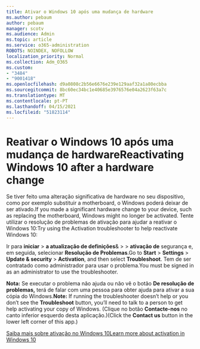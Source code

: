 ```yaml
---
title: Ativar o Windows 10 após uma mudança de hardware
ms.author: pebaum
author: pebaum
manager: scotv
ms.audience: Admin
ms.topic: article
ms.service: o365-administration
ROBOTS: NOINDEX, NOFOLLOW
localization_priority: Normal
ms.collection: Adm_O365
ms.custom:
- "3484"
- "9001418"
ms.openlocfilehash: d9a0808c2b56e6676e239e129aaf32a1a80ecbba
ms.sourcegitcommit: 8bc60ec34bc1e40685e3976576e04a2623f63a7c
ms.translationtype: MT
ms.contentlocale: pt-PT
ms.lasthandoff: 04/15/2021
ms.locfileid: "51823114"
---
```

# <a name="reactivating-windows-10-after-a-hardware-change"></a><span data-ttu-id="0655f-102">Reativar o Windows 10 após uma mudança de hardware</span><span class="sxs-lookup"><span data-stu-id="0655f-102">Reactivating Windows 10 after a hardware change</span></span>

<span data-ttu-id="0655f-103">Se tiver feito uma alteração significativa de hardware no seu dispositivo, como por exemplo substituir a motherboard, o Windows poderá deixar de ser ativado.</span><span class="sxs-lookup"><span data-stu-id="0655f-103">If you made a significant hardware change to your device, such as replacing the motherboard, Windows might no longer be activated.</span></span> <span data-ttu-id="0655f-104">Tente utilizar o resolução de problemas de ativação para ajudar a reativar o Windows 10:</span><span class="sxs-lookup"><span data-stu-id="0655f-104">Try using the Activation troubleshooter to help reactivate Windows 10:</span></span>

<span data-ttu-id="0655f-105">Ir para **iniciar**  >  **a atualização de definições**&  >    >  **ativação de** segurança e, em seguida, selecionar **Resolução de Problemas**.</span><span class="sxs-lookup"><span data-stu-id="0655f-105">Go to **Start** > **Settings** > **Update & security** > **Activation**, and then select **Troubleshoot**.</span></span> <span data-ttu-id="0655f-106">Tem de ser contratado como administrador para usar o problema.</span><span class="sxs-lookup"><span data-stu-id="0655f-106">You must be signed in as an administrator to use the troubleshooter.</span></span>

<span data-ttu-id="0655f-107">**Nota:** Se executar o problema não ajuda ou não vê o botão **De resolução de problemas,** terá de falar com uma pessoa para obter ajuda para ativar a sua cópia do Windows.</span><span class="sxs-lookup"><span data-stu-id="0655f-107">**Note:** If running the troubleshooter doesn’t help or you don’t see the **Troubleshoot** button, you’ll need to talk to a person to get help activating your copy of Windows.</span></span> <span data-ttu-id="0655f-108">(Clique no botão **Contacte-nos** no canto inferior esquerdo desta aplicação.)</span><span class="sxs-lookup"><span data-stu-id="0655f-108">(Click the **Contact us** button in the lower left corner of this app.)</span></span>

[<span data-ttu-id="0655f-109">Saiba mais sobre ativação no Windows 10</span><span class="sxs-lookup"><span data-stu-id="0655f-109">Learn more about activation in Windows 10</span></span>](https://support.microsoft.com/help/12440/windows-10-activate)
